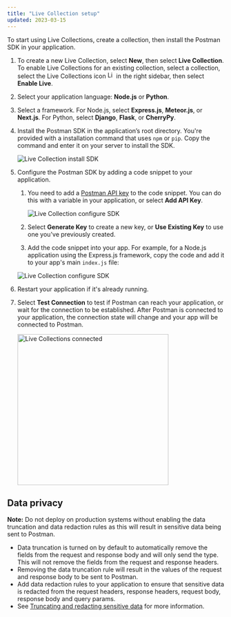 ```yaml
---
title: "Live Collection setup"
updated: 2023-03-15
---
```


To start using Live Collections, create a collection, then install the Postman SDK in your application.

1. To create a new Live Collection, select **New**, then select **Live Collection**. To enable Live Collections for an existing collection, select a collection, select the Live Collections icon <img alt="Live Collections icon" src="https://assets.postman.com/postman-docs/v10/icon-live-collections.jpg#icon" width="16px"> in the right sidebar, then select **Enable Live**.

1. Select your application language: **Node.js** or **Python**.

1. Select a framework. For Node.js, select **Express.js**, **Meteor.js**, or **Next.js**. For Python, select **Django**, **Flask**, or **CherryPy**.

1. Install the Postman SDK in the application’s root directory. You're provided with a installation command that uses `npm` or `pip`. Copy the command and enter it on your server to install the SDK.

    ![Live Collection install SDK](https://assets.postman.com/postman-docs/v10/live-collections-install-sdk.jpg)

1. Configure the Postman SDK by adding a code snippet to your application.

    1. You need to add a [Postman API key](/docs/developer/intro-api/) to the code snippet. You can do this with a variable in your application, or select **Add API Key**.

        ![Live Collection configure SDK](https://assets.postman.com/postman-docs/v10/live-collections-add-api-key.jpg)

    1. Select **Generate Key** to create a new key, or **Use Existing Key** to use one you've previously created.

    1. Add the code snippet into your app. For example, for a Node.js application using the Express.js framework, copy the code and add it to your app's main `index.js` file:

    ![Live Collection configure SDK](https://assets.postman.com/postman-docs/v10/live-collections-configure-sdk.jpg)

1. Restart your application if it's already running.

1. Select **Test Connection** to test if Postman can reach your application, or wait for the connection to be established. After Postman is connected to your application, the connection state will change and your app will be connected to Postman.

    <img src="https://assets.postman.com/postman-docs/v10/live-collection-connected.jpg" alt="Live Collections connected" width="350px" />

## Data privacy

**Note:** Do not deploy on production systems without enabling the data truncation and data redaction rules as this will result in sensitive data being sent to Postman.

* Data truncation is turned on by default to automatically remove the fields from the request and response body and will only send the type. This will not remove the fields from the request and response headers.
* Removing the data truncation rule will result in the values of the request and response body to be sent to Postman.
* Add data redaction rules to your application to ensure that sensitive data is redacted from the request headers, response headers, request body, response body and query params.
* See [Truncating and redacting sensitive data](/docs/collections/live-collections/live-collections-settings.md#truncating-and-redacting-sensitive-data) for more information.
